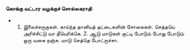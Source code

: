 **கொங்கு வட்டார வழக்குச் சொல்லகராதி**
- 1. இலைச்சருகுகள். காய்ந்த தானியத் தட்டைகளின் சோகைகள். செத்தயெ அரிச்சிட்டு வா தீயெரிக்கெ. 2. ஆடு மாடுகள் குட்டி போடும் போது போடும் ஒரு வகை நஞ்சு. மாடு செத்தெ போட்ருச்சா.

